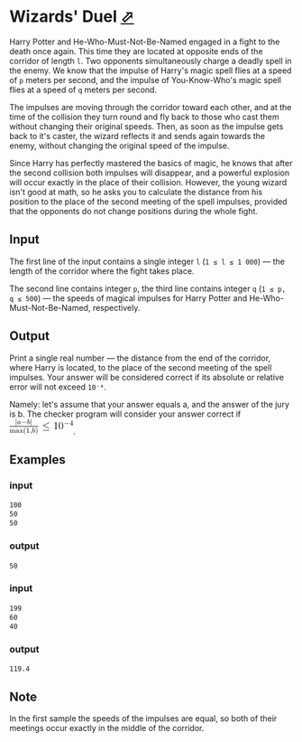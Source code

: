 # Wizards' Duel [⬀](https://codeforces.com/problemset/problem/591/A)

Harry Potter and He-Who-Must-Not-Be-Named engaged in a fight to the death once again. This time they are located at opposite ends of the corridor of length `l`. Two opponents simultaneously charge a deadly spell in the enemy. We know that the impulse of Harry's magic spell flies at a speed of `p` meters per second, and the impulse of You-Know-Who's magic spell flies at a speed of `q` meters per second.

The impulses are moving through the corridor toward each other, and at the time of the collision they turn round and fly back to those who cast them without changing their original speeds. Then, as soon as the impulse gets back to it's caster, the wizard reflects it and sends again towards the enemy, without changing the original speed of the impulse.

Since Harry has perfectly mastered the basics of magic, he knows that after the second collision both impulses will disappear, and a powerful explosion will occur exactly in the place of their collision. However, the young wizard isn't good at math, so he asks you to calculate the distance from his position to the place of the second meeting of the spell impulses, provided that the opponents do not change positions during the whole fight.

## Input

The first line of the input contains a single integer `l` (`1 ≤ l ≤ 1 000`) — the length of the corridor where the fight takes place.

The second line contains integer `p`, the third line contains integer `q` (`1 ≤ p, q ≤ 500`) — the speeds of magical impulses for Harry Potter and He-Who-Must-Not-Be-Named, respectively.

## Output

Print a single real number — the distance from the end of the corridor, where Harry is located, to the place of the second meeting of the spell impulses. Your answer will be considered correct if its absolute or relative error will not exceed `10⁻⁴`.

Namely: let's assume that your answer equals a, and the answer of the jury is b. The checker program will consider your answer correct if ![](581-a.png).

## Examples

### input
```
100
50
50
```

### output
```
50
```

### input
```
199
60
40
```

### output
```
119.4
```

## Note

In the first sample the speeds of the impulses are equal, so both of their meetings occur exactly in the middle of the corridor.
